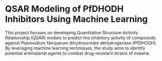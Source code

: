 # QSAR Modeling of PfDHODH Inhibitors Using Machine Learning
This project focuses on developing Quantitative Structure-Activity Relationship (QSAR) models to predict the inhibitory activity of compounds against Plasmodium falciparum dihydroorotate dehydrogenase (PfDHODH). By leveraging machine learning techniques, the study aims to identify potential antimalarial agents to combat drug-resistant strains of malaria.
